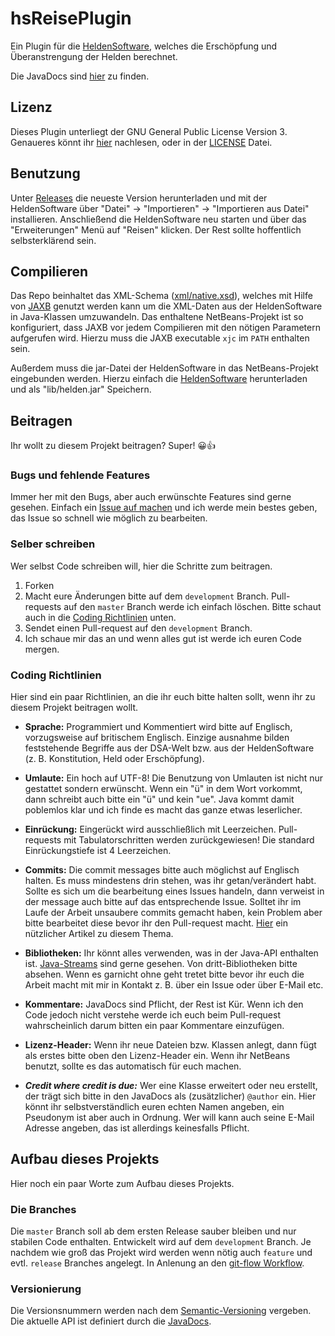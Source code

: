 # hsReisePlugin
Ein Plugin für die [HeldenSoftware](http://www.helden-software.de/), welches die Erschöpfung und Überanstrengung der Helden berechnet.

Die JavaDocs sind [hier](https://targodan.github.io/hsReisePlugin/) zu finden.

## Lizenz
Dieses Plugin unterliegt der GNU General Public License Version 3. Genaueres könnt ihr [hier](http://www.gnu.org/licenses/) nachlesen, oder in der [LICENSE](https://github.com/targodan/hsReisePlugin/blob/master/LICENSE) Datei.

## Benutzung
Unter [Releases](https://github.com/targodan/hsReisePlugin/releases) die neueste Version herunterladen und mit der HeldenSoftware über "Datei" -> "Importieren" -> "Importieren aus Datei" installieren.
Anschließend die HeldenSoftware neu starten und über das "Erweiterungen" Menü auf "Reisen" klicken. Der Rest sollte hoffentlich selbsterklärend sein.

## Compilieren
Das Repo beinhaltet das XML-Schema ([xml/native.xsd](https://github.com/targodan/hsReisePlugin/blob/master/xml/native.xsd)), welches mit Hilfe von [JAXB](https://jaxb.java.net/) genutzt werden kann um die XML-Daten aus der HeldenSoftware in Java-Klassen umzuwandeln.
Das enthaltene NetBeans-Projekt ist so konfiguriert, dass JAXB vor jedem
Compilieren mit den nötigen Parametern aufgerufen wird. Hierzu muss die
JAXB executable `xjc` im `PATH` enthalten sein.

Außerdem muss die jar-Datei der HeldenSoftware in das NetBeans-Projekt
eingebunden werden.
Hierzu einfach die [HeldenSoftware](http://www.helden-software.de/) herunterladen und als "lib/helden.jar" Speichern.

## Beitragen
Ihr wollt zu diesem Projekt beitragen? Super! :grinning::thumbsup:

### Bugs und fehlende Features
Immer her mit den Bugs, aber auch erwünschte Features sind gerne gesehen.
Einfach ein [Issue auf machen](https://github.com/targodan/hsReisePlugin/issues/new) und ich werde mein bestes geben, das Issue so schnell wie möglich zu bearbeiten.

### Selber schreiben
Wer selbst Code schreiben will, hier die Schritte zum beitragen.

1. Forken
2. Macht eure Änderungen bitte auf dem `development` Branch. Pull-requests auf den `master` Branch werde ich einfach löschen. Bitte schaut auch in die [Coding Richtlinien](#coding-richtlinien) unten.
3. Sendet einen Pull-request auf den `development` Branch.
4. Ich schaue mir das an und wenn alles gut ist werde ich euren Code mergen.

### Coding Richtlinien
Hier sind ein paar Richtlinien, an die ihr euch bitte halten sollt, wenn ihr zu diesem Projekt beitragen wollt.

- **Sprache:**
Programmiert und Kommentiert wird bitte auf Englisch, vorzugsweise auf britischem Englisch.
Einzige ausnahme bilden feststehende Begriffe aus der DSA-Welt bzw. aus der HeldenSoftware (z. B. Konstitution, Held oder Erschöpfung).

- **Umlaute:**
Ein hoch auf UTF-8!
Die Benutzung von Umlauten ist nicht nur gestattet sondern erwünscht.
Wenn ein "ü" in dem Wort vorkommt, dann schreibt auch bitte ein "ü" und kein "ue".
Java kommt damit poblemlos klar und ich finde es macht das ganze etwas leserlicher.

- **Einrückung:**
Eingerückt wird ausschließlich mit Leerzeichen.
Pull-requests mit Tabulatorschritten werden zurückgewiesen!
Die standard Einrückungstiefe ist 4 Leerzeichen.

- **Commits:**
Die commit messages bitte auch möglichst auf Englisch halten.
Es muss mindestens drin stehen, was ihr getan/verändert habt.
Sollte es sich um die bearbeitung eines Issues handeln, dann verweist in der message auch bitte auf das entsprechende Issue.
Solltet ihr im Laufe der Arbeit unsaubere commits gemacht haben, kein Problem aber bitte bearbeitet diese bevor ihr den Pull-request macht.
[Hier](https://git-scm.com/book/en/v2/Git-Tools-Rewriting-History) ein nützlicher Artikel zu diesem Thema.

- **Bibliotheken:**
Ihr könnt alles verwenden, was in der Java-API enthalten ist.
[Java-Streams](http://www.oracle.com/technetwork/articles/java/ma14-java-se-8-streams-2177646.html) sind gerne gesehen.
Von dritt-Bibliotheken bitte absehen.
Wenn es garnicht ohne geht tretet bitte bevor ihr euch die Arbeit macht mit mir in Kontakt z. B. über ein Issue oder über E-Mail etc.

- **Kommentare:**
JavaDocs sind Pflicht, der Rest ist Kür.
Wenn ich den Code jedoch nicht verstehe werde ich euch beim Pull-request wahrscheinlich darum bitten ein paar Kommentare einzufügen.

- **Lizenz-Header:**
Wenn ihr neue Dateien bzw. Klassen anlegt, dann fügt als erstes bitte oben den Lizenz-Header ein.
Wenn ihr NetBeans benutzt, sollte es das automatisch für euch machen.

- ***Credit where credit is due:***
Wer eine Klasse erweitert oder neu erstellt, der trägt sich bitte in den JavaDocs als (zusätzlicher) `@author` ein.
Hier könnt ihr selbstverständlich euren echten Namen angeben, ein Pseudonym ist aber auch in Ordnung.
Wer will kann auch seine E-Mail Adresse angeben, das ist allerdings keinesfalls Pflicht.

## Aufbau dieses Projekts
Hier noch ein paar Worte zum Aufbau dieses Projekts.

### Die Branches
Die `master` Branch soll ab dem ersten Release sauber bleiben und nur stabilen Code enthalten.
Entwickelt wird auf dem `development` Branch.
Je nachdem wie groß das Projekt wird werden wenn nötig auch `feature` und evtl. `release` Branches angelegt.
In Anlenung an den [git-flow Workflow](http://danielkummer.github.io/git-flow-cheatsheet/).

### Versionierung
Die Versionsnummern werden nach dem [Semantic-Versioning](http://semver.org/) vergeben.
Die aktuelle API ist definiert durch die [JavaDocs](https://targodan.github.io/hsReisePlugin).
